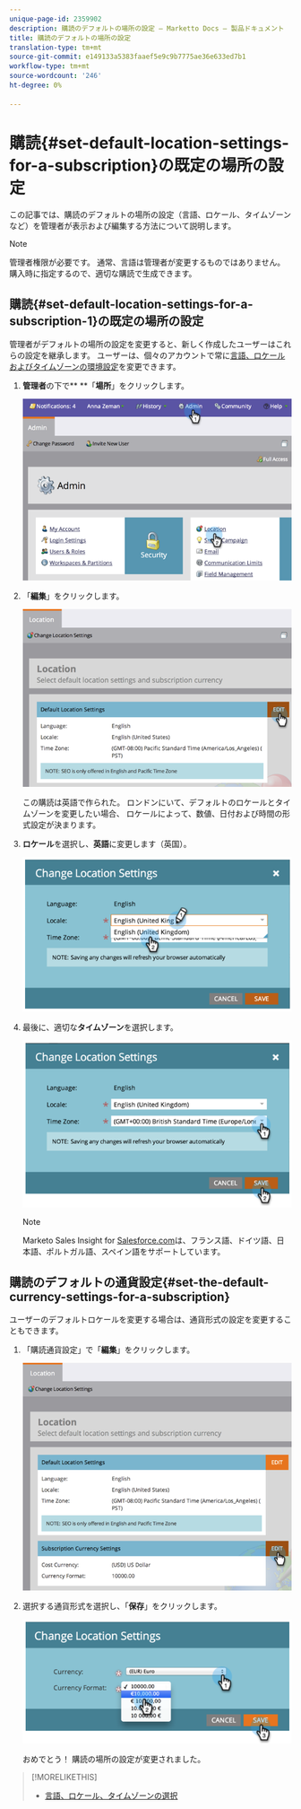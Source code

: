```yaml
---
unique-page-id: 2359902
description: 購読のデフォルトの場所の設定 — Marketto Docs — 製品ドキュメント
title: 購読のデフォルトの場所の設定
translation-type: tm+mt
source-git-commit: e149133a5383faaef5e9c9b7775ae36e633ed7b1
workflow-type: tm+mt
source-wordcount: '246'
ht-degree: 0%

---
```



# 購読{#set-default-location-settings-for-a-subscription}の既定の場所の設定

この記事では、購読のデフォルトの場所の設定（言語、ロケール、タイムゾーンなど）を管理者が表示および編集する方法について説明します。

>[!NOTE]
>
>管理者権限が必要です。 通常、言語は管理者が変更するものではありません。 購入時に指定するので、適切な購読で生成できます。

## 購読{#set-default-location-settings-for-a-subscription-1}の既定の場所の設定

管理者がデフォルトの場所の設定を変更すると、新しく作成したユーザーはこれらの設定を継承します。 ユーザーは、個々のアカウントで常に[言語、ロケールおよびタイムゾーンの環境設定](select-your-language-locale-and-time-zone.md)を変更できます。

1. **管理者**&#x200B;の下で** **「**場所**」をクリックします。

   ![](assets/image2014-11-7-11-3a39-3a17.png)

1. 「**編集**」をクリックします。

   ![](assets/image2014-11-7-11-3a40-3a39.png)

   この購読は英語で作られた。 ロンドンにいて、デフォルトのロケールとタイムゾーンを変更したい場合、 ロケールによって、数値、日付および時間の形式設定が決まります。

1. **ロケール**&#x200B;を選択し、**英語**&#x200B;に変更します（英国）。

   ![](assets/image2014-11-7-11-3a51-3a26.png)

1. 最後に、適切な&#x200B;**タイムゾーン**&#x200B;を選択します。

   ![](assets/image2014-11-7-14-3a42-3a34.png)

   >[!NOTE]
   >
   >Marketo Sales Insight for [Salesforce.com](http://salesforce.com/)は、フランス語、ドイツ語、日本語、ポルトガル語、スペイン語をサポートしています。

## 購読のデフォルトの通貨設定{#set-the-default-currency-settings-for-a-subscription}

ユーザーのデフォルトロケールを変更する場合は、通貨形式の設定を変更することもできます。

1. 「購読通貨設定」で「**編集**」をクリックします。

   ![](assets/image2014-11-7-15-3a50-3a33.png)

1. 選択する通貨形式を選択し、「**保存**」をクリックします。

   ![](assets/image2014-11-7-15-3a58-3a21.png)

   おめでとう！ 購読の場所の設定が変更されました。

>[!MORELIKETHIS]
>
>* [言語、ロケール、タイムゾーンの選択](select-your-language-locale-and-time-zone.md)

>



